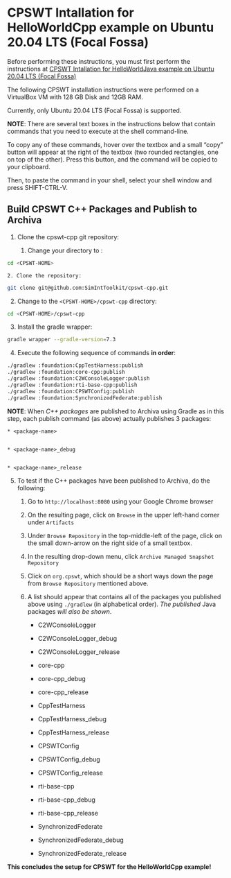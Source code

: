 <!-- CPSWT documentation master file, created by
sphinx-quickstart on Mon May 23 12:55:51 2022.
You can adapt this file completely to your liking, but it should at least
contain the root `toctree` directive. -->
# CPSWT Intallation for HelloWorldCpp example on Ubuntu 20.04 LTS (Focal Fossa)

Before performing these instructions, you must first perform the instructions at
[CPSWT Intallation for HelloWorldJava example on Ubuntu 20.04 LTS (Focal Fossa)](https://github.com/SimIntToolkit/cpswt-core/blob/develop/examples/HelloWorldJava/UbuntuFocalInstall/ubuntuFocalInstall.md)

The following CPSWT installation instructions were performed on a VirtualBox VM with 128 GB Disk and 12GB RAM.

Currently, only Ubuntu 20.04 LTS (Focal Fossa) is supported.

**NOTE**: There are several text boxes in the instructions below that contain commands that you need to execute at the shell command-line.

To copy any of these commands, hover over the textbox and a small “copy” button will appear at the right of the textbox
(two rounded rectangles, one on top of the other).  Press this button, and the command will be copied to your
clipboard.

Then, to paste the command in your shell, select your shell window and press SHIFT-CTRL-V.

## Build CPSWT C++ Packages and Publish to Archiva


1. Clone the cpswt-cpp git repository:


    1. Change your directory to <CPSWT-HOME>:

```bash
cd <CPSWT-HOME>
```


    2. Clone the repository:

```bash
git clone git@github.com:SimIntToolkit/cpswt-cpp.git
```


2. Change to the `<CPSWT-HOME>/cpswt-cpp` directory:

```bash
cd <CPSWT-HOME>/cpswt-cpp
```


3. Install the gradle wrapper:

```bash
gradle wrapper --gradle-version=7.3
```


4. Execute the following sequence of commands **in order**:

```bash
./gradlew :foundation:CppTestHarness:publish
./gradlew :foundation:core-cpp:publish
./gradlew :foundation:C2WConsoleLogger:publish
./gradlew :foundation:rti-base-cpp:publish
./gradlew :foundation:CPSWTConfig:publish
./gradlew :foundation:SynchronizedFederate:publish
```

**NOTE**: When *C++ packages* are published to Archiva using Gradle as in this step, each publish command (as above) actually publishes 3 packages:


    * <package-name>


    * <package-name>_debug


    * <package-name>_release


5. To test if the C++ packages have been published to Archiva, do the following:


    1. Go to `http://localhost:8080` using your Google Chrome browser


    2. On the resulting page, click on `Browse` in the upper left-hand corner under `Artifacts`


    3. Under `Browse Repository` in the top-middle-left of the page, click on the small down-arrow on the right side of a small textbox.


    4. In the resulting drop-down menu, click `Archive Managed Snapshot Repository`


    5. Click on `org.cpswt`, which should be a short ways down the page from `Browse Repository` mentioned above.


    6. A list should appear that contains all of the packages<cpp packages> you published above using `./gradlew` (in alphabetical order).
*The published* Java packages *will also be shown*.


        * C2WConsoleLogger


        * C2WConsoleLogger_debug


        * C2WConsoleLogger_release


        * core-cpp


        * core-cpp_debug


        * core-cpp_release


        * CppTestHarness


        * CppTestHarness_debug


        * CppTestHarness_release


        * CPSWTConfig


        * CPSWTConfig_debug


        * CPSWTConfig_release


        * rti-base-cpp


        * rti-base-cpp_debug


        * rti-base-cpp_release


        * SynchronizedFederate


        * SynchronizedFederate_debug


        * SynchronizedFederate_release


**This concludes the setup for CPSWT for the HelloWorldCpp example!**
